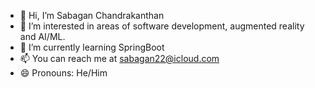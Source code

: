- 👋 Hi, I’m Sabagan Chandrakanthan
- 👀 I’m interested in areas of software development, augmented reality and AI/ML.
- 🌱 I’m currently learning SpringBoot
- 📫 You can reach me at sabagan22@icloud.com
- 😄 Pronouns: He/Him
